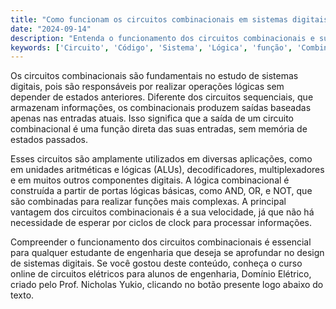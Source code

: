 ```yaml
---
title: "Como funcionam os circuitos combinacionais em sistemas digitais?"
date: "2024-09-14"
description: "Entenda o funcionamento dos circuitos combinacionais e sua importância em sistemas digitais."
keywords: ['Circuito', 'Código', 'Sistema', 'Lógica', 'função', 'Combinacional', 'vice-versa']
---
```


Os circuitos combinacionais são fundamentais no estudo de sistemas digitais, pois são responsáveis por realizar operações lógicas sem depender de estados anteriores. Diferente dos circuitos sequenciais, que armazenam informações, os combinacionais produzem saídas baseadas apenas nas entradas atuais. Isso significa que a saída de um circuito combinacional é uma função direta das suas entradas, sem memória de estados passados.

Esses circuitos são amplamente utilizados em diversas aplicações, como em unidades aritméticas e lógicas (ALUs), decodificadores, multiplexadores e em muitos outros componentes digitais. A lógica combinacional é construída a partir de portas lógicas básicas, como AND, OR, e NOT, que são combinadas para realizar funções mais complexas. A principal vantagem dos circuitos combinacionais é a sua velocidade, já que não há necessidade de esperar por ciclos de clock para processar informações.

Compreender o funcionamento dos circuitos combinacionais é essencial para qualquer estudante de engenharia que deseja se aprofundar no design de sistemas digitais. Se você gostou deste conteúdo, conheça o curso online de circuitos elétricos para alunos de engenharia, Domínio Elétrico, criado pelo Prof. Nicholas Yukio, clicando no botão presente logo abaixo do texto.